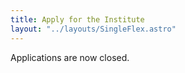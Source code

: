 ```yaml
---
title: Apply for the Institute
layout: "../layouts/SingleFlex.astro"
---
```


<div class="bg-red-100 p-4">Applications are now closed.</div>
